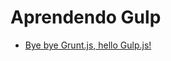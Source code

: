 # Aprendendo Gulp

- [Bye bye Grunt.js, hello Gulp.js!](http://blog.caelum.com.br/bye-bye-grunt-js-hello-gulp-js/)
